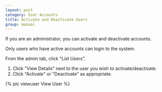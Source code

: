```yaml
---
layout: post
category: User Accounts
title: Activate and Deactivate Users
group: manual
---
```

If you are an administrator, you can activate and deactivate accounts.

Only users who have active accounts can login to the system.

From the admin tab, click "List Users".

1. Click "View Details" next to the user you wish to activate/deactivate.
2. Click "Activate" or "Deactivate" as appropriate.

{% pic viewuser View User %}
